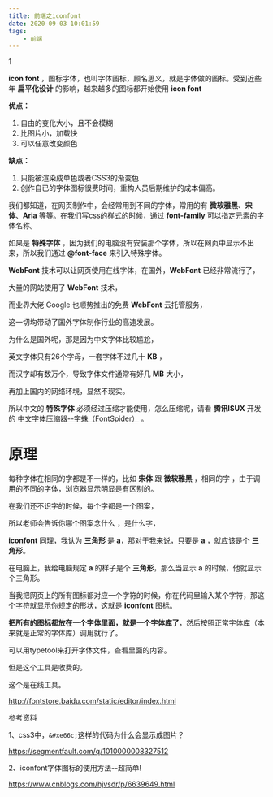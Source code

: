 ```yaml
---
title: 前端之iconfont
date: 2020-09-03 10:01:59
tags:
	- 前端
---
```


1

**icon font** ，图标字体，也叫字体图标，顾名思义，就是字体做的图标。受到近些年 **扁平化设计** 的影响，越来越多的图标都开始使用 **icon font**

**优点：**

1. 自由的变化大小，且不会模糊
2. 比图片小，加载快
3. 可以任意改变颜色

**缺点：**

1. 只能被渲染成单色或者CSS3的渐变色
2. 创作自已的字体图标很费时间，重构人员后期维护的成本偏高。



我们都知道，在网页制作中，会经常用到不同的字体，常用的有 **微软雅黑**、**宋体**、**Aria** 等等。在我们写css的样式的时候，通过 **font-family** 可以指定元素的字体名称。

如果是 **特殊字体** ，因为我们的电脑没有安装那个字体，所以在网页中显示不出来，所以我们通过 **@font-face** 来引入特殊字体。

**WebFont** 技术可以让网页使用在线字体，在国外，**WebFont** 已经非常流行了，

大量的网站使用了 **WebFont** 技术，

而业界大佬 Google 也顺势推出的免费 **WebFont** 云托管服务，

这一切均带动了国外字体制作行业的高速发展。

为什么是国外呢，那是因为中文字体比较尴尬，

英文字体只有26个字母，一套字体不过几十 **KB** ，

而汉字却有数万个，导致字体文件通常有好几 **MB** 大小，

再加上国内的网络环境，显然不现实。

所以中文的 **特殊字体** 必须经过压缩才能使用，怎么压缩呢，请看 **腾讯ISUX** 开发的 [中文字体压缩器--字蛛（FontSpider）](http://font-spider.org/) 。



# 原理

每种字体在相同的字都是不一样的，比如 **宋体** 跟 **微软雅黑** ，相同的字 ，由于调用的不同的字体，浏览器显示明显是有区别的。

在我们还不识字的时候，每个字都是一个图案，

所以老师会告诉你哪个图案念什么 ，是什么字，

**iconfont** 同理，我认为 **三角形** 是 **a**，那对于我来说，只要是 **a** ，就应该是个 **三角形**。

在电脑上，我给电脑规定 **a** 的样子是个 **三角形**，那么当显示 **a** 的时候，他就显示个三角形。

当我把网页上的所有图标都对应一个字符的时候，你在代码里输入某个字符，那这个字符就显示你规定的形状，这就是 **iconfont** 图标。

**把所有的图标都放在一个字体里面，就是一个字体库了**，然后按照正常字体库（本来就是正常的字体库）调用就行了。



可以用typetool来打开字体文件，查看里面的内容。

但是这个工具是收费的。

这个是在线工具。

http://fontstore.baidu.com/static/editor/index.html

参考资料

1、css3中，`&#xe66c;`这样的代码为什么会显示成图片？

https://segmentfault.com/q/1010000008327512

2、iconfont字体图标的使用方法--超简单!

https://www.cnblogs.com/hjvsdr/p/6639649.html